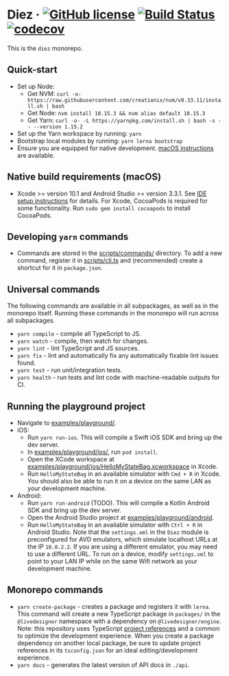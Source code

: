 # Diez &middot; [![GitHub license](https://img.shields.io/badge/license-MIT-blue.svg)](https://github.com/dieznative/diez/blob/master/LICENSE) [![Build Status](https://travis-ci.com/dieznative/diez.svg?token=R7p5y7u83p1oNU4bsu1p&branch=master)](https://travis-ci.com/dieznative/diez) [![codecov](https://codecov.io/gh/dieznative/diez/branch/master/graph/badge.svg?token=pgB9U8YLUU)](https://codecov.io/gh/dieznative/diez)

This is the `diez` monorepo.

## Quick-start

 - Set up Node:
    - Get NVM:
      `curl -o- https://raw.githubusercontent.com/creationix/nvm/v0.33.11/install.sh | bash`
    - Get Node:
      `nvm install 10.15.3 && nvm alias default 10.15.3`
    - Get Yarn:
      `curl -o- -L https://yarnpkg.com/install.sh | bash -s -- --version 1.15.2`
 - Set up the Yarn workspace by running: `yarn`
 - Bootstrap local modules by running: `yarn lerna bootstrap`
 - Ensure you are equipped for native development. [macOS instructions](docs/ide-setup-macos.md) are available.

## Native build requirements (macOS)
 - Xcode >= version 10.1 and Android Studio >= version 3.3.1. See [IDE setup instructions](../../docs/ide-setup-macos.md) for details. For Xcode, CocoaPods is required for some functionality. Run `sudo gem install cocoapods` to install CocoaPods.

## Developing `yarn` commands

 - Commands are stored in the [scripts/commands/](scripts/commands) directory. To add a new command, register it in [scripts/cli.ts](scripts/cli.ts) and (recommended) create a shortcut for it in `package.json`.

## Universal commands

The following commands are available in all subpackages, as well as in the monorepo itself. Running these commands in the monorepo will run across all subpackages.

 - `yarn compile` - compile all TypeScript to JS.
 - `yarn watch` - compile, then watch for changes.
 - `yarn lint` - lint TypeScript and JS sources.
 - `yarn fix` - lint and automatically fix any automatically fixable lint issues found.
 - `yarn test` - run unit/integration tests.
 - `yarn health` - run tests and lint code with machine-readable outputs for CI.

## Running the playground project

 - Navigate to [examples/playground/](examples/playground).
 - iOS:
   - Run `yarn run-ios`. This will compile a Swift iOS SDK and bring up the dev server.
   - In [examples/playground/ios/](examples/playground/ios), run `pod install`.
   - Open the XCode workspace at [examples/playground/ios/HelloMyStateBag.xcworkspace](examples/playground/ios/HelloMyStateBag.xcworkspace) in Xcode.
   - Run `HelloMyStateBag` in an available simulator with `Cmd + R` in Xcode. You should also be able to run it on a device on the same LAN as your development machine.
 - Android:
   - Run `yarn run-android` (TODO). This will compile a Kotlin Android SDK and bring up the dev server.
   - Open the Android Studio project at [examples/playground/android](examples/playground/android).
   - Run `HelloMyStateBag` in an available simulator with `Ctrl + R` in Android Studio. Note that the `settings.xml` in the `Diez` module is preconfigured for AVD emulators, which simulate localhost URLs at the IP `10.0.2.2`. If you are using a different emulator, you may need to use a different URL. To run on a device, modify `settings.xml` to point to your LAN IP while on the same Wifi network as your development machine.

## Monorepo commands

 - `yarn create-package` - creates a package and registers it with `lerna`. This command will create a new TypeScript package in `packages/` in the `@livedesigner` namespace with a dependency on `@livedesigner/engine`. Note: this repository uses TypeScript [project references](https://www.typescriptlang.org/docs/handbook/project-references.html) and a common to optimize the development experience. When you create a package dependency on another local package, be sure to update project references in its `tsconfig.json` for an ideal editing/development experience.
 - `yarn docs` - generates the latest version of API docs in `./api`.
